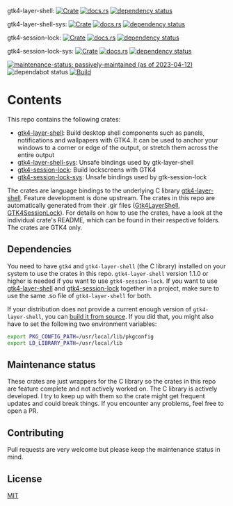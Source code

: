 gtk4-layer-shell:
[![Crate](https://img.shields.io/crates/v/gtk4-layer-shell.svg)](https://crates.io/crates/gtk4-layer-shell)
[![docs.rs](https://docs.rs/gtk4-layer-shell/badge.svg)](https://docs.rs/gtk4-layer-shell)
[![dependency status](https://deps.rs/crate/gtk4-layer-shell/0.5.0/status.svg)](https://deps.rs/crate/gtk4-layer-shell/0.5.0)

gtk4-layer-shell-sys:
[![Crate](https://img.shields.io/crates/v/gtk4-layer-shell-sys.svg)](https://crates.io/crates/gtk4-layer-shell-sys)
[![docs.rs](https://docs.rs/gtk4-layer-shell-sys/badge.svg)](https://docs.rs/gtk4-layer-shell-sys)
[![dependency status](https://deps.rs/crate/gtk4-layer-shell-sys/0.4.0/status.svg)](https://deps.rs/crate/gtk4-layer-shell-sys/0.4.0)

gtk4-session-lock:
[![Crate](https://img.shields.io/crates/v/gtk4-session-lock.svg)](https://crates.io/crates/gtk4-session-lock)
[![docs.rs](https://docs.rs/gtk4-session-lock/badge.svg)](https://docs.rs/gtk4-session-lock)
[![dependency status](https://deps.rs/crate/gtk4-session-lock/0.1.2/status.svg)](https://deps.rs/crate/gtk4-session-lock/0.1.2)

gtk4-session-lock-sys:
[![Crate](https://img.shields.io/crates/v/gtk4-session-lock-sys.svg)](https://crates.io/crates/gtk4-session-lock-sys)
[![docs.rs](https://docs.rs/gtk4-session-lock-sys/badge.svg)](https://docs.rs/gtk4-session-lock-sys)
[![dependency status](https://deps.rs/crate/gtk4-session-lock-sys/0.2.0/status.svg)](https://deps.rs/crate/gtk4-session-lock-sys/0.2.0)

[![maintenance-status: passively-maintained (as of 2023-04-12)](https://img.shields.io/badge/maintenance--status-passively--maintained_%28as_of_2023--04--12%29-forestgreen)](https://gist.github.com/rusty-snake/574a91f1df9f97ec77ca308d6d731e29)
![dependabot status](https://img.shields.io/badge/dependabot-enabled-025e8c?logo=Dependabot)
[![Build](https://img.shields.io/github/actions/workflow/status/pentamassiv/gtk4-layer-shell-gir/build.yaml?branch=main)](https://github.com/pentamassiv/gtk4-layer-shell-gir/actions/workflows/build.yaml)

# Contents
This repo contains the following crates:

- [gtk4-layer-shell](https://github.com/pentamassiv/gtk4-layer-shell-gir/tree/main/gtk4-layer-shell): Build desktop shell components such as panels, notifications and wallpapers with GTK4. It can be used to anchor your windows to a corner or edge of the output, or stretch them across the entire output
- [gtk4-layer-shell-sys](https://github.com/pentamassiv/gtk4-layer-shell-gir/tree/main/gtk4-layer-shell-sys): Unsafe bindings used by gtk-layer-shell
- [gtk4-session-lock](https://github.com/pentamassiv/gtk4-layer-shell-gir/tree/main/gtk4-session-lock): Build lockscreens with GTK4
- [gtk4-session-lock-sys](https://github.com/pentamassiv/gtk4-layer-shell-gir/tree/main/gtk4-session-lock-sys): Unsafe bindings used by gtk-session-lock


The crates are language bindings to the underlying C library [gtk4-layer-shell](https://github.com/wmww/gtk4-layer-shell). Feature development is done upstream. The crates in this repo are automatically generated from their .gir files ([Gtk4LayerShell](Gtk4LayerShell-1.0.gir), [GTK4SessionLock](Gtk4SessionLock-1.0.gir)). For details on how to use the crates, have a look at the individual crate's README, which can be found in their respective folders. The crates are GTK4 only.

## Dependencies
You need to have `gtk4` and `gtk4-layer-shell` (the C library) installed on your system to use the crates in this repo. `gtk4-layer-shell` version 1.1.0 or higher is needed if you want to use `gtk4-session-lock`.
If you want to use [gtk4-layer-shell](https://github.com/pentamassiv/gtk4-layer-shell-gir/tree/main/gtk4-layer-shell) and [gtk4-session-lock](https://github.com/pentamassiv/gtk4-layer-shell-gir/tree/main/gtk4-session-lock) together in a project, make sure to use the same .so file of `gtk4-layer-shell` for both.

If your distribution does not provide a current enough version of `gtk4-layer-shell`, you can [build it from source](https://github.com/wmww/gtk4-layer-shell#building-from-source). If you did that, you might also have to set the following two environment variables:
```bash
export PKG_CONFIG_PATH=/usr/local/lib/pkgconfig
export LD_LIBRARY_PATH=/usr/local/lib
```

## Maintenance status
These crates are just wrappers for the C library so the crates in this repo are feature complete and not actively worked on. The C library is actively developed. I try to keep up with them so the crate might get frequent updates and could break things. If you encounter any problems, feel free to open a PR.

## Contributing
Pull requests are very welcome but please keep the maintenance status in mind.

## License
[MIT](https://choosealicense.com/licenses/mit/)
